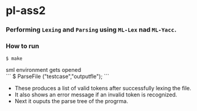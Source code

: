 # pl-ass2
### Performing `Lexing` and `Parsing` using `ML-Lex` nad `ML-Yacc`.

### How to run
```
$ make
```
<div class="text-blue mb-2">
  sml environment gets opened
</div>
```
$ ParseFile ("testcase","outputfle");
```

* These produces a list of valid tokens after successfully lexing the file. 
* It also shows an error message if an invalid token is recognized.
* Next it ouputs the parse tree of the progrma.
